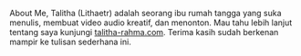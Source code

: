 About Me,
Talitha (Lithaetr) adalah seorang ibu rumah tangga yang suka menulis, membuat video audio kreatif, dan menonton.
Mau tahu lebih lanjut tentang saya kunjungi <a href="https://www.talitha-rahma.com">talitha-rahma.com</a>.
Terima kasih sudah berkenan mampir ke tulisan sederhana ini.
